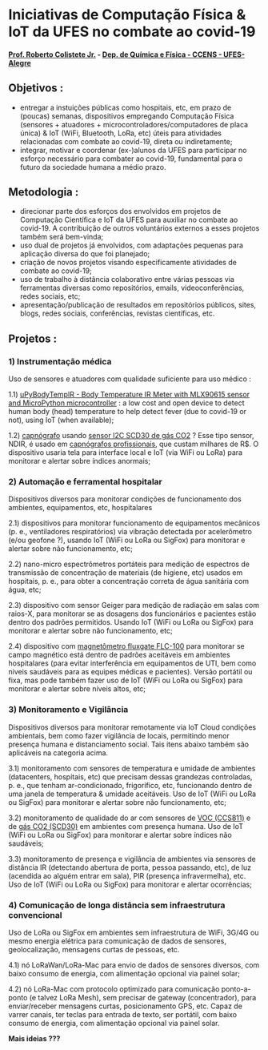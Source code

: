 # Iniciativas de Computação Física & IoT da UFES no combate ao covid-19

#### [Prof. Roberto Colistete Jr.](mailto:roberto.colistete@gmail.com) - [Dep. de Química e Física - CCENS - UFES-Alegre](http://alegre.ufes.br/ccens/departamento-de-quimica-e-fisica)

## Objetivos :
- entregar a instuições públicas como hospitais, etc, em prazo de (poucas) semanas, dispositivos empregando Computação Física (sensores + atuadores + microcontroladores/computadores de placa única) & IoT (WiFi, Bluetooth, LoRa, etc) úteis para atividades relacionadas com combate ao covid-19, direta ou indiretamente;
- integrar, motivar e coordenar (ex-)alunos da UFES para participar no esforço necessário para combater ao covid-19, fundamental para o futuro da sociedade humana a médio prazo.

## Metodologia :
- direcionar parte dos esforços dos envolvidos em projetos de Computação Científica e IoT da UFES para auxiliar no combate ao covid-19. A contribuição de outros voluntários externos a esses projetos também será bem-vinda;
- uso dual de projetos já envolvidos, com adaptações pequenas para aplicação diversa do que foi planejado;
- criação de novos projetos visando especificamente atividades de combate ao covid-19;
- uso de trabalho à distância colaborativo entre várias pessoas via ferramentas diversas como repositórios, emails, 
videoconferências, redes sociais, etc;
- apresentação/publicação de resultados em repositórios públicos, sites, blogs, redes sociais, conferências, revistas científicas, etc.

## Projetos :

### 1) Instrumentação médica

Uso de sensores e atuadores com qualidade suficiente para uso médico :

1.1) [uPyBodyTempIR - Body Temperature IR Meter with MLX90615 sensor and MicroPython microcontroller](https://github.com/rcolistete/uPyBodyTempIR) : a low cost and open device to detect human body (head) temperature to help detect fever (due to covid-19 or not), using IoT (when available);

1.2) [capnógrafo](https://en.wikipedia.org/wiki/Capnography) usando [sensor I2C SCD30 de gás CO2](https://www.sensirion.com/en/environmental-sensors/carbon-dioxide-sensors/carbon-dioxide-sensors-co2/) ? Esse tipo sensor, NDIR, é usado em [capnógrafos profissionais](https://www.howequipmentworks.com/capnography/), que custam milhares de R$. O dispositivo usaria tela para interface local e IoT (via WiFi ou LoRa) para monitorar e alertar sobre índices anormais; 

### 2) Automação e ferramental hospitalar

Dispositivos diversos para monitorar condições de funcionamento dos ambientes, equipamentos, etc, hospitalares

2.1) dispositivos para monitorar funcionamento de equipamentos mecânicos (p. e., ventiladores respiratórios) via vibração detectada por acelerômetro (e/ou geofone ?), usando IoT (WiFi ou LoRa ou SigFox) para monitorar e alertar sobre não funcionamento, etc;

2.2) nano-micro espectrômetros portáteis para medição de espectros de transmissão de concentração de materiais (de higiene, etc) usados em hospitais, p. e., para obter a concentração correta de água sanitária com água, etc;

2.3) dispositivo com sensor Geiger para medição de radiação em salas com raios-X, para monitorar se as dosagens dos funcionários e pacientes estão dentro dos padrões permitidos. Usando IoT (WiFi ou LoRa ou SigFox) para monitorar e alertar sobre não funcionamento, etc;

2.4) dispositivo com [magnetômetro fluxgate FLC-100](https://www.stefan-mayer.com/en/products/magnetometers-and-sensors/magnetic-field-sensor-flc-100.html) para monitorar se campo magnético está dentro de padrões aceitáveis em ambientes hospitalares (para evitar interferência em equipamentos de UTI, bem como niveis saudáveis para as equipes médicas e pacientes). Versão portátil ou fixa, mas pode também fazer uso de  IoT (WiFi ou LoRa ou SigFox) para monitorar e alertar sobre níveis altos, etc;

### 3) Monitoramento e Vigilância

Dispositivos diversos para monitorar remotamente via IoT Cloud condições ambientais, bem como fazer vigilância de locais, permitindo menor presença humana e distanciamento social. Tais itens abaixo também são aplicáveis na categoria acima.

3.1) monitoramento com sensores de temperatura e umidade de ambientes (datacenters, hospitais, etc) que precisam dessas grandezas controladas, p. e., que tenham ar-condicionado, frigorífico, etc, funcionando dentro de uma janela de temperatura & umidade aceitáveis. Uso de IoT (WiFi ou LoRa ou SigFox) para monitorar e alertar sobre não funcionamento, etc;

3.2) monitoramento de qualidade do ar com sensores de [VOC (CCS811)](https://ams.com/ccs811) e de [gás CO2 (SCD30)](https://www.sensirion.com/en/environmental-sensors/carbon-dioxide-sensors/carbon-dioxide-sensors-co2/) em ambientes com  presença humana. Uso de IoT (WiFi ou LoRa ou SigFox) para monitorar e alertar sobre índices não saudáveis;

3.3) monitoramento de presença e vigilância de ambientes via sensores de distância IR (detectando abertura de porta, pessoa passando, etc), de luz (acendida ao alguém entrar em sala), PIR (presença infravermelha), etc. Uso de IoT (WiFi ou LoRa ou SigFox) para monitorar e alertar ocorrências;

### 4) Comunicação de longa distância sem infraestrutura convencional

Uso de LoRa ou SigFox em ambientes sem infraestrutura de WiFi, 3G/4G ou mesmo energia elétrica para comunicação de dados de sensores, geolocalização, mensagens curtas de pessoas, etc.

4.1) nó LoRaWan/LoRa-Mac para envio de dados de sensores diversos, com baixo consumo de energia, com alimentação opcional via painel solar;

4.2) nó LoRa-Mac com protocolo optimizado para comunicação ponto-a-ponto (e talvez LoRa Mesh), sem precisar de gateway (concentrador), para enviar/receber mensagens curtas, posicionamento GPS, etc. Capaz de varrer canais, ter teclas para entrada de texto, ser portátil, com baixo consumo de energia, com alimentação opcional via painel solar.

**Mais ideias ???**


